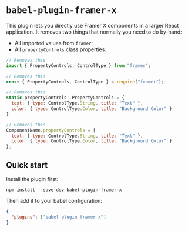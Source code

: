 # `babel-plugin-framer-x`

This plugin lets you directly use Framer X components in a larger React application. It removes two things that normally you need to do by-hand:

- All imported values from `framer`;
- All `propertyControls` class properties.

```javascript
// Removes this
import { PropertyControls, ControlType } from "framer";

// Removes this
const { PropertyControls, ControlType } = require("framer");

// Removes this
static propertyControls: PropertyControls = {
  text: { type: ControlType.String, title: "Text" },
  color: { type: ControlType.Color, title: "Background Color" }
}

// Removes this
ComponentName.propertyControls = {
  text: { type: ControlType.String, title: "Text" },
  color: { type: ControlType.Color, title: "Background Color" }
};
```

## Quick start

Install the plugin first:

```
npm install --save-dev babel-plugin-framer-x
```

Then add it to your babel configuration:

```JSON
{
  "plugins": ["babel-plugin-framer-x"]
}
```
